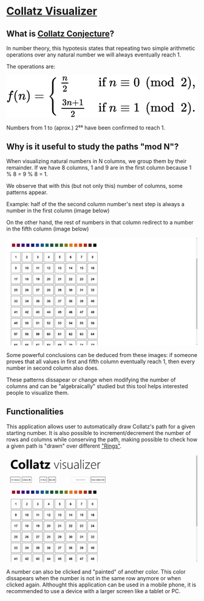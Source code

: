 # [Collatz Visualizer](https://widroz.github.io/Collatz-Visualizer/)

## What is [Collatz Conjecture](https://en.wikipedia.org/wiki/Collatz_conjecture)?

In number theory, this hypotesis states that repeating two simple arithmetic operations over any natural number we will always eventually reach 1.

The operations are:

![Collatz function](https://github.com/widroz/Collatz-Visualizer/blob/main/images/collatz%20function.png)

Numbers from 1 to (aprox.) 2⁶⁸ have been confirmed to reach 1.



## Why is it useful to study the paths "mod N"?

When visualizing natural numbers in N columns, we group them by their remainder. If we have 8 columns, 1 and 9 are in the first column because 1 % 8 = 9 % 8 = 1.

We observe that with this (but not only this) number of columns, some patterns appear.

Example: half of the the second column number's next step is always a number in the first column (image below)

On the other hand, the rest of numbers in that column redirect to a number in the fifth column (image below)

![Second column](https://github.com/widroz/Collatz-Visualizer/blob/main/images/2022-05-25%2017-02-07.gif)

Some powerful conclusions can be deduced from these images: if someone proves that all values in first and fifth column eventually reach 1, then every number in second column also does.

These patterns dissapear or change when modifying the number of columns and can be "algebraically" studied but this tool helps interested people to visualize them.

## Functionalities

This application allows user to automatically draw Collatz's path for a given starting number. It is also possible to increment/decrement the number of rows and columns while conserving the path, making possible to check how a given path is "drawn" over different ["Rings"](https://en.wikipedia.org/wiki/Ring_(mathematics)).

![Paths](https://github.com/widroz/Collatz-Visualizer/blob/main/images/2022-05-25%2017-10-26%20(1).gif)

A number can also be clicked and "painted" of another color. This color dissapears when the number is not in the same row anymore or when clicked again.
Althought this application can be used in a mobile phone, it is recommended to use a device with a larger screen like a tablet or PC.



